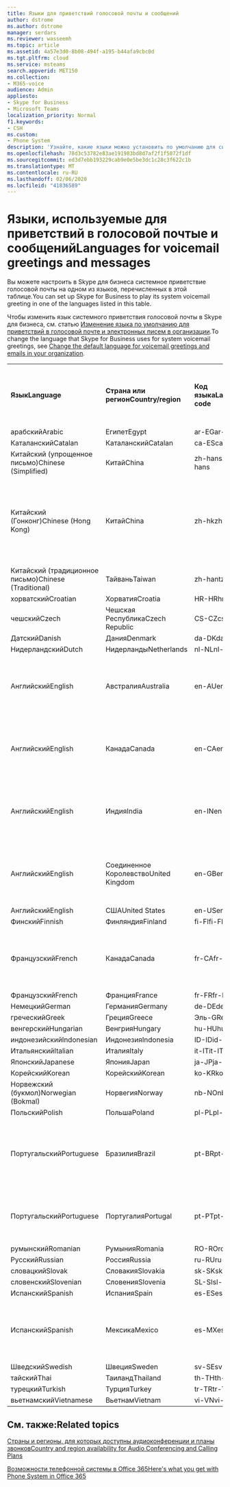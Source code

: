 ```yaml
---
title: Языки для приветствий голосовой почты и сообщений
author: dstrome
ms.author: dstrome
manager: serdars
ms.reviewer: wasseemh
ms.topic: article
ms.assetid: 4a57e3d0-8b08-494f-a195-b44afa9cbc0d
ms.tgt.pltfrm: cloud
ms.service: msteams
search.appverid: MET150
ms.collection:
- M365-voice
audience: Admin
appliesto:
- Skype for Business
- Microsoft Teams
localization_priority: Normal
f1.keywords:
- CSH
ms.custom:
- Phone System
description: 'Узнайте, какие языки можно установить по умолчанию для системных сообщений в Skype для бизнеса. '
ms.openlocfilehash: 78d3c53782e83ae191983bd8d7af2f1f5072f1df
ms.sourcegitcommit: ed3d7ebb193229cab9e0e5be3dc1c28c3f622c1b
ms.translationtype: MT
ms.contentlocale: ru-RU
ms.lasthandoff: 02/06/2020
ms.locfileid: "41836589"
---
```

# <a name="languages-for-voicemail-greetings-and-messages"></a><span data-ttu-id="b5902-103">Языки, используемые для приветствий в голосовой почтые и сообщений</span><span class="sxs-lookup"><span data-stu-id="b5902-103">Languages for voicemail greetings and messages</span></span>

<span data-ttu-id="b5902-104">Вы можете настроить в Skype для бизнеса системное приветствие голосовой почты на одном из языков, перечисленных в этой таблице.</span><span class="sxs-lookup"><span data-stu-id="b5902-104">You can set up Skype for Business to play its system voicemail greeting in one of the languages listed in this table.</span></span>
  
<span data-ttu-id="b5902-105">Чтобы изменить язык системного приветствия голосовой почты в Skype для бизнеса, см. статью [Изменение языка по умолчанию для приветствий в голосовой почте и электронных писем в организации](change-the-default-language-for-greetings-and-emails.md).</span><span class="sxs-lookup"><span data-stu-id="b5902-105">To change the language that Skype for Business uses for system voicemail greetings, see [Change the default language for voicemail greetings and emails in your organization](change-the-default-language-for-greetings-and-emails.md).</span></span>
  
|||||||
|:-----|:-----|:-----|:-----|:-----|:-----|
|<span data-ttu-id="b5902-106">**Язык**</span><span class="sxs-lookup"><span data-stu-id="b5902-106">**Language**</span></span> <br/> |<span data-ttu-id="b5902-107">**Страна или регион**</span><span class="sxs-lookup"><span data-stu-id="b5902-107">**Country/region**</span></span> <br/> |<span data-ttu-id="b5902-108">**Код языка**</span><span class="sxs-lookup"><span data-stu-id="b5902-108">**Language code**</span></span> <br/> |<span data-ttu-id="b5902-109">**Доступен ли пользователям для просмотра в эл. почте?**</span><span class="sxs-lookup"><span data-stu-id="b5902-109">**Available for a user to see it in email?**</span></span> <br/> |<span data-ttu-id="b5902-110">**Доступен ли при звонке пользователя?**</span><span class="sxs-lookup"><span data-stu-id="b5902-110">**Available when the user calls in?**</span></span> <br/> |<span data-ttu-id="b5902-111">**Доступно ли транскрибирование?**</span><span class="sxs-lookup"><span data-stu-id="b5902-111">**Transcription available?**</span></span> <br/> |
|<span data-ttu-id="b5902-112">арабский</span><span class="sxs-lookup"><span data-stu-id="b5902-112">Arabic</span></span> <br/> |<span data-ttu-id="b5902-113">Египет</span><span class="sxs-lookup"><span data-stu-id="b5902-113">Egypt</span></span>  <br/> |<span data-ttu-id="b5902-114">ar-EG</span><span class="sxs-lookup"><span data-stu-id="b5902-114">ar-EG</span></span>  <br/> |<span data-ttu-id="b5902-115">Да</span><span class="sxs-lookup"><span data-stu-id="b5902-115">Yes</span></span>  <br/> |<span data-ttu-id="b5902-116">Да</span><span class="sxs-lookup"><span data-stu-id="b5902-116">Yes</span></span>  <br/> |<span data-ttu-id="b5902-117">Нет</span><span class="sxs-lookup"><span data-stu-id="b5902-117">No</span></span>  <br/> |
|<span data-ttu-id="b5902-118">Каталанский</span><span class="sxs-lookup"><span data-stu-id="b5902-118">Catalan</span></span>  <br/> |<span data-ttu-id="b5902-119">Каталанский</span><span class="sxs-lookup"><span data-stu-id="b5902-119">Catalan</span></span>  <br/> |<span data-ttu-id="b5902-120">ca-ES</span><span class="sxs-lookup"><span data-stu-id="b5902-120">ca-ES</span></span>  <br/> |<span data-ttu-id="b5902-121">Да</span><span class="sxs-lookup"><span data-stu-id="b5902-121">Yes</span></span>  <br/> |<span data-ttu-id="b5902-122">Да</span><span class="sxs-lookup"><span data-stu-id="b5902-122">Yes</span></span>  <br/> |<span data-ttu-id="b5902-123">Нет</span><span class="sxs-lookup"><span data-stu-id="b5902-123">No</span></span>  <br/> |
|<span data-ttu-id="b5902-124">Китайский (упрощенное письмо)</span><span class="sxs-lookup"><span data-stu-id="b5902-124">Chinese (Simplified)</span></span>  <br/> |<span data-ttu-id="b5902-125">Китай</span><span class="sxs-lookup"><span data-stu-id="b5902-125">China</span></span>  <br/> |<span data-ttu-id="b5902-126">zh-hans</span><span class="sxs-lookup"><span data-stu-id="b5902-126">zh-hans</span></span>  <br/> |<span data-ttu-id="b5902-127">Да </span><span class="sxs-lookup"><span data-stu-id="b5902-127">Yes</span></span>  <br/> |<span data-ttu-id="b5902-128">Да</span><span class="sxs-lookup"><span data-stu-id="b5902-128">Yes</span></span>  <br/> |<span data-ttu-id="b5902-129">Да</span><span class="sxs-lookup"><span data-stu-id="b5902-129">Yes</span></span>  <br/> |
|<span data-ttu-id="b5902-130">Китайский (Гонконг)</span><span class="sxs-lookup"><span data-stu-id="b5902-130">Chinese (Hong Kong)</span></span>  <br/> |<span data-ttu-id="b5902-131">Китай</span><span class="sxs-lookup"><span data-stu-id="b5902-131">China</span></span>  <br/> |<span data-ttu-id="b5902-132">zh-hk</span><span class="sxs-lookup"><span data-stu-id="b5902-132">zh-hk</span></span>  <br/> |<span data-ttu-id="b5902-133">Да, но используется китайский (традиционное письмо) — zh-hant.</span><span class="sxs-lookup"><span data-stu-id="b5902-133">Yes, but Chinese (Traditional) (zh-hant) is used.</span></span>  <br/> | <span data-ttu-id="b5902-134">Да</span><span class="sxs-lookup"><span data-stu-id="b5902-134">Yes</span></span> <br/> |<span data-ttu-id="b5902-135">Да, но используется китайский, (традиционное письмо) — (zh-hant).</span><span class="sxs-lookup"><span data-stu-id="b5902-135">Yes, but Chinese (Traditional) (zh-hant) is used.</span></span>  <br/> |
|<span data-ttu-id="b5902-136">Китайский (традиционное письмо)</span><span class="sxs-lookup"><span data-stu-id="b5902-136">Chinese (Traditional)</span></span>  <br/> |<span data-ttu-id="b5902-137">Тайвань</span><span class="sxs-lookup"><span data-stu-id="b5902-137">Taiwan</span></span>  <br/> |<span data-ttu-id="b5902-138">zh-hant</span><span class="sxs-lookup"><span data-stu-id="b5902-138">zh-hant</span></span>  <br/> |<span data-ttu-id="b5902-139">Да</span><span class="sxs-lookup"><span data-stu-id="b5902-139">Yes</span></span>  <br/> |<span data-ttu-id="b5902-140">Да</span><span class="sxs-lookup"><span data-stu-id="b5902-140">Yes</span></span>  <br/> |<span data-ttu-id="b5902-141">Нет</span><span class="sxs-lookup"><span data-stu-id="b5902-141">No</span></span>  <br/> |
|<span data-ttu-id="b5902-142">хорватский</span><span class="sxs-lookup"><span data-stu-id="b5902-142">Croatian</span></span><br/> |<span data-ttu-id="b5902-143">Хорватия</span><span class="sxs-lookup"><span data-stu-id="b5902-143">Croatia</span></span>  <br/> |<span data-ttu-id="b5902-144">HR-HR</span><span class="sxs-lookup"><span data-stu-id="b5902-144">hr-HR</span></span>  <br/> |<span data-ttu-id="b5902-145">Да</span><span class="sxs-lookup"><span data-stu-id="b5902-145">Yes</span></span>  <br/> |<span data-ttu-id="b5902-146">Да</span><span class="sxs-lookup"><span data-stu-id="b5902-146">Yes</span></span>  <br/> |<span data-ttu-id="b5902-147">Нет</span><span class="sxs-lookup"><span data-stu-id="b5902-147">No</span></span>  <br/> |
|<span data-ttu-id="b5902-148">чешский</span><span class="sxs-lookup"><span data-stu-id="b5902-148">Czech</span></span> <br/> |<span data-ttu-id="b5902-149">Чешская Республика</span><span class="sxs-lookup"><span data-stu-id="b5902-149">Czech Republic</span></span>  <br/> |<span data-ttu-id="b5902-150">CS-CZ</span><span class="sxs-lookup"><span data-stu-id="b5902-150">cs-CZ</span></span>  <br/> |<span data-ttu-id="b5902-151">Да </span><span class="sxs-lookup"><span data-stu-id="b5902-151">Yes</span></span>  <br/> |<span data-ttu-id="b5902-152">Да</span><span class="sxs-lookup"><span data-stu-id="b5902-152">Yes</span></span>  <br/> |<span data-ttu-id="b5902-153">Нет</span><span class="sxs-lookup"><span data-stu-id="b5902-153">No</span></span>  <br/> |
|<span data-ttu-id="b5902-154">Датский</span><span class="sxs-lookup"><span data-stu-id="b5902-154">Danish</span></span>  <br/> |<span data-ttu-id="b5902-155">Дания</span><span class="sxs-lookup"><span data-stu-id="b5902-155">Denmark</span></span>  <br/> |<span data-ttu-id="b5902-156">da-DK</span><span class="sxs-lookup"><span data-stu-id="b5902-156">da-DK</span></span>  <br/> |<span data-ttu-id="b5902-157">Да </span><span class="sxs-lookup"><span data-stu-id="b5902-157">Yes</span></span>  <br/> |<span data-ttu-id="b5902-158">Да</span><span class="sxs-lookup"><span data-stu-id="b5902-158">Yes</span></span>  <br/> |<span data-ttu-id="b5902-159">Нет</span><span class="sxs-lookup"><span data-stu-id="b5902-159">No</span></span>  <br/> |
|<span data-ttu-id="b5902-160">Нидерландский</span><span class="sxs-lookup"><span data-stu-id="b5902-160">Dutch</span></span>  <br/> |<span data-ttu-id="b5902-161">Нидерланды</span><span class="sxs-lookup"><span data-stu-id="b5902-161">Netherlands</span></span>  <br/> |<span data-ttu-id="b5902-162">nl-NL</span><span class="sxs-lookup"><span data-stu-id="b5902-162">nl-NL</span></span>  <br/> |<span data-ttu-id="b5902-163">Да </span><span class="sxs-lookup"><span data-stu-id="b5902-163">Yes</span></span>  <br/> |<span data-ttu-id="b5902-164">Да</span><span class="sxs-lookup"><span data-stu-id="b5902-164">Yes</span></span>  <br/> |<span data-ttu-id="b5902-165">Нет</span><span class="sxs-lookup"><span data-stu-id="b5902-165">No</span></span>  <br/> |
|<span data-ttu-id="b5902-166">Английский</span><span class="sxs-lookup"><span data-stu-id="b5902-166">English</span></span>  <br/> |<span data-ttu-id="b5902-167">Австралия</span><span class="sxs-lookup"><span data-stu-id="b5902-167">Australia</span></span>  <br/> |<span data-ttu-id="b5902-168">en-AU</span><span class="sxs-lookup"><span data-stu-id="b5902-168">en-AU</span></span>  <br/> |<span data-ttu-id="b5902-169">Да, но используется английский, (США) — (en-US).</span><span class="sxs-lookup"><span data-stu-id="b5902-169">Yes, but US English (en-US) is used.</span></span>  <br/> |<span data-ttu-id="b5902-170">Да</span><span class="sxs-lookup"><span data-stu-id="b5902-170">Yes</span></span>  <br/> |<span data-ttu-id="b5902-171">Да, но используется английский, (США) — (en-US).</span><span class="sxs-lookup"><span data-stu-id="b5902-171">Yes, but US English (en-US) is used.</span></span>  <br/> |
|<span data-ttu-id="b5902-172">Английский</span><span class="sxs-lookup"><span data-stu-id="b5902-172">English</span></span>  <br/> |<span data-ttu-id="b5902-173">Канада</span><span class="sxs-lookup"><span data-stu-id="b5902-173">Canada</span></span>  <br/> |<span data-ttu-id="b5902-174">en-CA</span><span class="sxs-lookup"><span data-stu-id="b5902-174">en-CA</span></span>  <br/> |<span data-ttu-id="b5902-175">Да, но используется английский, (США) — (en-US).</span><span class="sxs-lookup"><span data-stu-id="b5902-175">Yes, but US English (en-US) is used.</span></span>  <br/> |<span data-ttu-id="b5902-176">Да</span><span class="sxs-lookup"><span data-stu-id="b5902-176">Yes</span></span>  <br/> |<span data-ttu-id="b5902-177">Да, но используется английский, (США) — (en-US).</span><span class="sxs-lookup"><span data-stu-id="b5902-177">Yes, but US English (en-US) is used.</span></span>  <br/> |
|<span data-ttu-id="b5902-178">Английский</span><span class="sxs-lookup"><span data-stu-id="b5902-178">English</span></span>  <br/> |<span data-ttu-id="b5902-179">Индия</span><span class="sxs-lookup"><span data-stu-id="b5902-179">India</span></span>  <br/> |<span data-ttu-id="b5902-180">en-IN</span><span class="sxs-lookup"><span data-stu-id="b5902-180">en-IN</span></span>  <br/> |<span data-ttu-id="b5902-181">Да, но используется английский, (США) — (en-US).</span><span class="sxs-lookup"><span data-stu-id="b5902-181">Yes, but US English (en-US) is used.</span></span>  <br/> |<span data-ttu-id="b5902-182">Да</span><span class="sxs-lookup"><span data-stu-id="b5902-182">Yes</span></span>  <br/> |<span data-ttu-id="b5902-183">Да, но используется английский, (США) — (en-US).</span><span class="sxs-lookup"><span data-stu-id="b5902-183">Yes, but US English (en-US) is used.</span></span>  <br/> |
|<span data-ttu-id="b5902-184">Английский</span><span class="sxs-lookup"><span data-stu-id="b5902-184">English</span></span>  <br/> |<span data-ttu-id="b5902-185">Соединенное Королевство</span><span class="sxs-lookup"><span data-stu-id="b5902-185">United Kingdom</span></span>  <br/> |<span data-ttu-id="b5902-186">en-GB</span><span class="sxs-lookup"><span data-stu-id="b5902-186">en-GB</span></span>  <br/> |<span data-ttu-id="b5902-187">Да, но используется английский, (США) — (en-US).</span><span class="sxs-lookup"><span data-stu-id="b5902-187">Yes, but US English (en-US) is used.</span></span>  <br/> |<span data-ttu-id="b5902-188">Да</span><span class="sxs-lookup"><span data-stu-id="b5902-188">Yes</span></span>  <br/> |<span data-ttu-id="b5902-189">Да, но используется английский, (США) — (en-US).</span><span class="sxs-lookup"><span data-stu-id="b5902-189">Yes, but US English (en-US) is used.</span></span>  <br/> |
|<span data-ttu-id="b5902-190">Английский</span><span class="sxs-lookup"><span data-stu-id="b5902-190">English</span></span>  <br/> |<span data-ttu-id="b5902-191">США</span><span class="sxs-lookup"><span data-stu-id="b5902-191">United States</span></span>  <br/> |<span data-ttu-id="b5902-192">en-US</span><span class="sxs-lookup"><span data-stu-id="b5902-192">en-US</span></span>  <br/> |<span data-ttu-id="b5902-193">Да</span><span class="sxs-lookup"><span data-stu-id="b5902-193">Yes</span></span>  <br/> |<span data-ttu-id="b5902-194">Да</span><span class="sxs-lookup"><span data-stu-id="b5902-194">Yes</span></span>  <br/> |<span data-ttu-id="b5902-195">Да</span><span class="sxs-lookup"><span data-stu-id="b5902-195">Yes</span></span>  <br/> |
|<span data-ttu-id="b5902-196">Финский</span><span class="sxs-lookup"><span data-stu-id="b5902-196">Finnish</span></span>  <br/> |<span data-ttu-id="b5902-197">Финляндия</span><span class="sxs-lookup"><span data-stu-id="b5902-197">Finland</span></span>  <br/> |<span data-ttu-id="b5902-198">fi-Fl</span><span class="sxs-lookup"><span data-stu-id="b5902-198">fi-Fl</span></span>  <br/> |<span data-ttu-id="b5902-199">Да</span><span class="sxs-lookup"><span data-stu-id="b5902-199">Yes</span></span>  <br/> |<span data-ttu-id="b5902-200">Да</span><span class="sxs-lookup"><span data-stu-id="b5902-200">Yes</span></span>  <br/> |<span data-ttu-id="b5902-201">Нет</span><span class="sxs-lookup"><span data-stu-id="b5902-201">No</span></span>  <br/> |
|<span data-ttu-id="b5902-202">Французский</span><span class="sxs-lookup"><span data-stu-id="b5902-202">French</span></span>  <br/> |<span data-ttu-id="b5902-203">Канада</span><span class="sxs-lookup"><span data-stu-id="b5902-203">Canada</span></span>  <br/> |<span data-ttu-id="b5902-204">fr-CA</span><span class="sxs-lookup"><span data-stu-id="b5902-204">fr-CA</span></span>  <br/> |<span data-ttu-id="b5902-205">Да, но используется французский (Франция) — fr-FR.</span><span class="sxs-lookup"><span data-stu-id="b5902-205">Yes, but France French (fr-FR) is used.</span></span>  <br/> |<span data-ttu-id="b5902-206">Да</span><span class="sxs-lookup"><span data-stu-id="b5902-206">Yes</span></span>  <br/> |<span data-ttu-id="b5902-207">Да, но используется французский, (Франция) — (fr-FR).</span><span class="sxs-lookup"><span data-stu-id="b5902-207">Yes, but France French (fr-FR) is used.</span></span>  <br/> |
|<span data-ttu-id="b5902-208">Французский</span><span class="sxs-lookup"><span data-stu-id="b5902-208">French</span></span>  <br/> |<span data-ttu-id="b5902-209">Франция</span><span class="sxs-lookup"><span data-stu-id="b5902-209">France</span></span>  <br/> |<span data-ttu-id="b5902-210">fr-FR</span><span class="sxs-lookup"><span data-stu-id="b5902-210">fr-FR</span></span>  <br/> |<span data-ttu-id="b5902-211">Да</span><span class="sxs-lookup"><span data-stu-id="b5902-211">Yes</span></span>  <br/> |<span data-ttu-id="b5902-212">Да</span><span class="sxs-lookup"><span data-stu-id="b5902-212">Yes</span></span>  <br/> |<span data-ttu-id="b5902-213">Да</span><span class="sxs-lookup"><span data-stu-id="b5902-213">Yes</span></span>  <br/> |
|<span data-ttu-id="b5902-214">Немецкий</span><span class="sxs-lookup"><span data-stu-id="b5902-214">German</span></span>  <br/> |<span data-ttu-id="b5902-215">Германия</span><span class="sxs-lookup"><span data-stu-id="b5902-215">Germany</span></span>  <br/> |<span data-ttu-id="b5902-216">de-DE</span><span class="sxs-lookup"><span data-stu-id="b5902-216">de-DE</span></span>  <br/> |<span data-ttu-id="b5902-217">Да</span><span class="sxs-lookup"><span data-stu-id="b5902-217">Yes</span></span>  <br/> |<span data-ttu-id="b5902-218">Да</span><span class="sxs-lookup"><span data-stu-id="b5902-218">Yes</span></span>  <br/> |<span data-ttu-id="b5902-219">Да</span><span class="sxs-lookup"><span data-stu-id="b5902-219">Yes</span></span>  <br/> |
|<span data-ttu-id="b5902-220">греческий</span><span class="sxs-lookup"><span data-stu-id="b5902-220">Greek</span></span> <br/> |<span data-ttu-id="b5902-221">Греция</span><span class="sxs-lookup"><span data-stu-id="b5902-221">Greece</span></span>  <br/> |<span data-ttu-id="b5902-222">Эль-GR</span><span class="sxs-lookup"><span data-stu-id="b5902-222">el-GR</span></span>  <br/> |<span data-ttu-id="b5902-223">Да</span><span class="sxs-lookup"><span data-stu-id="b5902-223">Yes</span></span>  <br/> |<span data-ttu-id="b5902-224">Да</span><span class="sxs-lookup"><span data-stu-id="b5902-224">Yes</span></span>  <br/> |<span data-ttu-id="b5902-225">Нет</span><span class="sxs-lookup"><span data-stu-id="b5902-225">No</span></span>  <br/> |
|<span data-ttu-id="b5902-226">венгерский</span><span class="sxs-lookup"><span data-stu-id="b5902-226">Hungarian</span></span> <br/> |<span data-ttu-id="b5902-227">Венгрия</span><span class="sxs-lookup"><span data-stu-id="b5902-227">Hungary</span></span>  <br/> |<span data-ttu-id="b5902-228">hu-HU</span><span class="sxs-lookup"><span data-stu-id="b5902-228">hu-HU</span></span>  <br/> |<span data-ttu-id="b5902-229">Да</span><span class="sxs-lookup"><span data-stu-id="b5902-229">Yes</span></span>  <br/> |<span data-ttu-id="b5902-230">Да</span><span class="sxs-lookup"><span data-stu-id="b5902-230">Yes</span></span>  <br/> |<span data-ttu-id="b5902-231">Нет</span><span class="sxs-lookup"><span data-stu-id="b5902-231">No</span></span>  <br/> |
|<span data-ttu-id="b5902-232">индонезийский</span><span class="sxs-lookup"><span data-stu-id="b5902-232">Indonesian</span></span> <br/> |<span data-ttu-id="b5902-233">Индонезия</span><span class="sxs-lookup"><span data-stu-id="b5902-233">Indonesia</span></span>  <br/> |<span data-ttu-id="b5902-234">ID-ID</span><span class="sxs-lookup"><span data-stu-id="b5902-234">id-ID</span></span>  <br/> |<span data-ttu-id="b5902-235">Да </span><span class="sxs-lookup"><span data-stu-id="b5902-235">Yes</span></span>  <br/> |<span data-ttu-id="b5902-236">Да</span><span class="sxs-lookup"><span data-stu-id="b5902-236">Yes</span></span>  <br/> |<span data-ttu-id="b5902-237">Нет</span><span class="sxs-lookup"><span data-stu-id="b5902-237">No</span></span>  <br/> |
|<span data-ttu-id="b5902-238">Итальянский</span><span class="sxs-lookup"><span data-stu-id="b5902-238">Italian</span></span>  <br/> |<span data-ttu-id="b5902-239">Италия</span><span class="sxs-lookup"><span data-stu-id="b5902-239">Italy</span></span>  <br/> |<span data-ttu-id="b5902-240">it-IT</span><span class="sxs-lookup"><span data-stu-id="b5902-240">it-IT</span></span>  <br/> |<span data-ttu-id="b5902-241">Да</span><span class="sxs-lookup"><span data-stu-id="b5902-241">Yes</span></span>  <br/> |<span data-ttu-id="b5902-242">Да</span><span class="sxs-lookup"><span data-stu-id="b5902-242">Yes</span></span>  <br/> |<span data-ttu-id="b5902-243">Да</span><span class="sxs-lookup"><span data-stu-id="b5902-243">Yes</span></span>  <br/> |
|<span data-ttu-id="b5902-244">Японский</span><span class="sxs-lookup"><span data-stu-id="b5902-244">Japanese</span></span>  <br/> |<span data-ttu-id="b5902-245">Япония</span><span class="sxs-lookup"><span data-stu-id="b5902-245">Japan</span></span>  <br/> |<span data-ttu-id="b5902-246">ja-JP</span><span class="sxs-lookup"><span data-stu-id="b5902-246">ja-JP</span></span>  <br/> |<span data-ttu-id="b5902-247">Да</span><span class="sxs-lookup"><span data-stu-id="b5902-247">Yes</span></span>  <br/> |<span data-ttu-id="b5902-248">Да</span><span class="sxs-lookup"><span data-stu-id="b5902-248">Yes</span></span>  <br/> |<span data-ttu-id="b5902-249">Да</span><span class="sxs-lookup"><span data-stu-id="b5902-249">Yes</span></span>  <br/> |
|<span data-ttu-id="b5902-250">Корейский</span><span class="sxs-lookup"><span data-stu-id="b5902-250">Korean</span></span>  <br/> |<span data-ttu-id="b5902-251">Корейский</span><span class="sxs-lookup"><span data-stu-id="b5902-251">Korean</span></span>  <br/> |<span data-ttu-id="b5902-252">ko-KR</span><span class="sxs-lookup"><span data-stu-id="b5902-252">ko-KR</span></span>  <br/> |<span data-ttu-id="b5902-253">Да</span><span class="sxs-lookup"><span data-stu-id="b5902-253">Yes</span></span>  <br/> |<span data-ttu-id="b5902-254">Да</span><span class="sxs-lookup"><span data-stu-id="b5902-254">Yes</span></span>  <br/> |<span data-ttu-id="b5902-255">Нет</span><span class="sxs-lookup"><span data-stu-id="b5902-255">No</span></span>  <br/> |
|<span data-ttu-id="b5902-256">Норвежский (букмол)</span><span class="sxs-lookup"><span data-stu-id="b5902-256">Norwegian (Bokmal)</span></span>  <br/> |<span data-ttu-id="b5902-257">Норвегия</span><span class="sxs-lookup"><span data-stu-id="b5902-257">Norway</span></span>  <br/> |<span data-ttu-id="b5902-258">nb-NO</span><span class="sxs-lookup"><span data-stu-id="b5902-258">nb-NO</span></span>  <br/> |<span data-ttu-id="b5902-259">Да</span><span class="sxs-lookup"><span data-stu-id="b5902-259">Yes</span></span>  <br/> |<span data-ttu-id="b5902-260">Нет</span><span class="sxs-lookup"><span data-stu-id="b5902-260">No</span></span>  <br/> |<span data-ttu-id="b5902-261">Нет</span><span class="sxs-lookup"><span data-stu-id="b5902-261">No</span></span>  <br/> |
|<span data-ttu-id="b5902-262">Польский</span><span class="sxs-lookup"><span data-stu-id="b5902-262">Polish</span></span>  <br/> |<span data-ttu-id="b5902-263">Польша</span><span class="sxs-lookup"><span data-stu-id="b5902-263">Poland</span></span>  <br/> |<span data-ttu-id="b5902-264">pl-PL</span><span class="sxs-lookup"><span data-stu-id="b5902-264">pl-PL</span></span>  <br/> |<span data-ttu-id="b5902-265">Да</span><span class="sxs-lookup"><span data-stu-id="b5902-265">Yes</span></span>  <br/> | <span data-ttu-id="b5902-266">Да</span><span class="sxs-lookup"><span data-stu-id="b5902-266">Yes</span></span> <br/> |<span data-ttu-id="b5902-267">Нет</span><span class="sxs-lookup"><span data-stu-id="b5902-267">No</span></span>  <br/> |
|<span data-ttu-id="b5902-268">Португальский</span><span class="sxs-lookup"><span data-stu-id="b5902-268">Portuguese</span></span>  <br/> |<span data-ttu-id="b5902-269">Бразилия</span><span class="sxs-lookup"><span data-stu-id="b5902-269">Brazil</span></span>  <br/> |<span data-ttu-id="b5902-270">pt-BR</span><span class="sxs-lookup"><span data-stu-id="b5902-270">pt-BR</span></span>  <br/> |<span data-ttu-id="b5902-271">Да, но используется португальский (Португалия) — pt-PT.</span><span class="sxs-lookup"><span data-stu-id="b5902-271">Yes, but Portugal Portuguese (pt-PT) is used.</span></span>  <br/> |<span data-ttu-id="b5902-272">Да </span><span class="sxs-lookup"><span data-stu-id="b5902-272">Yes</span></span>  <br/> |<span data-ttu-id="b5902-273">Да</span><span class="sxs-lookup"><span data-stu-id="b5902-273">Yes</span></span>  <br/> |
|<span data-ttu-id="b5902-274">Португальский</span><span class="sxs-lookup"><span data-stu-id="b5902-274">Portuguese</span></span>  <br/> |<span data-ttu-id="b5902-275">Португалия</span><span class="sxs-lookup"><span data-stu-id="b5902-275">Portugal</span></span>  <br/> |<span data-ttu-id="b5902-276">pt-PT</span><span class="sxs-lookup"><span data-stu-id="b5902-276">pt-PT</span></span>  <br/> |<span data-ttu-id="b5902-277">Да </span><span class="sxs-lookup"><span data-stu-id="b5902-277">Yes</span></span>  <br/> |<span data-ttu-id="b5902-278">Да</span><span class="sxs-lookup"><span data-stu-id="b5902-278">Yes</span></span>  <br/> |<span data-ttu-id="b5902-279">Да, но используется португальский (Бразилия) — pt-BR.</span><span class="sxs-lookup"><span data-stu-id="b5902-279">Yes, but Brazil Portuguese (pt-BR) is used.</span></span>  <br/> |
|<span data-ttu-id="b5902-280">румынский</span><span class="sxs-lookup"><span data-stu-id="b5902-280">Romanian</span></span><br/> |<span data-ttu-id="b5902-281">Румыния</span><span class="sxs-lookup"><span data-stu-id="b5902-281">Romania</span></span>  <br/> |<span data-ttu-id="b5902-282">RO-RO</span><span class="sxs-lookup"><span data-stu-id="b5902-282">ro-RO</span></span>  <br/> |<span data-ttu-id="b5902-283">Да </span><span class="sxs-lookup"><span data-stu-id="b5902-283">Yes</span></span>  <br/> |<span data-ttu-id="b5902-284">Да</span><span class="sxs-lookup"><span data-stu-id="b5902-284">Yes</span></span>  <br/> |<span data-ttu-id="b5902-285">Нет</span><span class="sxs-lookup"><span data-stu-id="b5902-285">No</span></span>  <br/> |
|<span data-ttu-id="b5902-286">Русский</span><span class="sxs-lookup"><span data-stu-id="b5902-286">Russian</span></span>  <br/> |<span data-ttu-id="b5902-287">Россия</span><span class="sxs-lookup"><span data-stu-id="b5902-287">Russia</span></span>  <br/> |<span data-ttu-id="b5902-288">ru-RU</span><span class="sxs-lookup"><span data-stu-id="b5902-288">ru-RU</span></span>  <br/> |<span data-ttu-id="b5902-289">Да </span><span class="sxs-lookup"><span data-stu-id="b5902-289">Yes</span></span>  <br/> |<span data-ttu-id="b5902-290">Да</span><span class="sxs-lookup"><span data-stu-id="b5902-290">Yes</span></span>  <br/> |<span data-ttu-id="b5902-291">Нет</span><span class="sxs-lookup"><span data-stu-id="b5902-291">No</span></span>  <br/> |
|<span data-ttu-id="b5902-292">словацкий</span><span class="sxs-lookup"><span data-stu-id="b5902-292">Slovak</span></span> <br/> |<span data-ttu-id="b5902-293">Словакия</span><span class="sxs-lookup"><span data-stu-id="b5902-293">Slovakia</span></span>  <br/> |<span data-ttu-id="b5902-294">sk-SK</span><span class="sxs-lookup"><span data-stu-id="b5902-294">sk-SK</span></span>  <br/> |<span data-ttu-id="b5902-295">Да </span><span class="sxs-lookup"><span data-stu-id="b5902-295">Yes</span></span>  <br/> |<span data-ttu-id="b5902-296">Да</span><span class="sxs-lookup"><span data-stu-id="b5902-296">Yes</span></span>  <br/> |<span data-ttu-id="b5902-297">Нет</span><span class="sxs-lookup"><span data-stu-id="b5902-297">No</span></span>  <br/> |
|<span data-ttu-id="b5902-298">словенский</span><span class="sxs-lookup"><span data-stu-id="b5902-298">Slovenian</span></span> <br/> |<span data-ttu-id="b5902-299">Словения</span><span class="sxs-lookup"><span data-stu-id="b5902-299">Slovenia</span></span>  <br/> |<span data-ttu-id="b5902-300">SL-SI</span><span class="sxs-lookup"><span data-stu-id="b5902-300">sl-SI</span></span>  <br/> |<span data-ttu-id="b5902-301">Да </span><span class="sxs-lookup"><span data-stu-id="b5902-301">Yes</span></span>  <br/> |<span data-ttu-id="b5902-302">Да</span><span class="sxs-lookup"><span data-stu-id="b5902-302">Yes</span></span>  <br/> |<span data-ttu-id="b5902-303">Нет</span><span class="sxs-lookup"><span data-stu-id="b5902-303">No</span></span>  <br/> |
|<span data-ttu-id="b5902-304">Испанский</span><span class="sxs-lookup"><span data-stu-id="b5902-304">Spanish</span></span>  <br/> |<span data-ttu-id="b5902-305">Испания</span><span class="sxs-lookup"><span data-stu-id="b5902-305">Spain</span></span>  <br/> |<span data-ttu-id="b5902-306">es-ES</span><span class="sxs-lookup"><span data-stu-id="b5902-306">es-ES</span></span>  <br/> |<span data-ttu-id="b5902-307">Да </span><span class="sxs-lookup"><span data-stu-id="b5902-307">Yes</span></span>  <br/> |<span data-ttu-id="b5902-308">Да </span><span class="sxs-lookup"><span data-stu-id="b5902-308">Yes</span></span>  <br/> |<span data-ttu-id="b5902-309">Да</span><span class="sxs-lookup"><span data-stu-id="b5902-309">Yes</span></span>  <br/> |
|<span data-ttu-id="b5902-310">Испанский</span><span class="sxs-lookup"><span data-stu-id="b5902-310">Spanish</span></span>  <br/> |<span data-ttu-id="b5902-311">Мексика</span><span class="sxs-lookup"><span data-stu-id="b5902-311">Mexico</span></span>  <br/> |<span data-ttu-id="b5902-312">es-MX</span><span class="sxs-lookup"><span data-stu-id="b5902-312">es-MX</span></span>  <br/> |<span data-ttu-id="b5902-313">Да, но используется испанский (Испания) — es-ES.</span><span class="sxs-lookup"><span data-stu-id="b5902-313">Yes, but Spain Spanish (es-ES) is used.</span></span>  <br/> |<span data-ttu-id="b5902-314">Да</span><span class="sxs-lookup"><span data-stu-id="b5902-314">Yes</span></span>  <br/> |<span data-ttu-id="b5902-315">Да, но используется испанский, (Испания) — (es-ES).</span><span class="sxs-lookup"><span data-stu-id="b5902-315">Yes, but Spain Spanish (es-ES) is used.</span></span>  <br/> |
|<span data-ttu-id="b5902-316">Шведский</span><span class="sxs-lookup"><span data-stu-id="b5902-316">Swedish</span></span>  <br/> |<span data-ttu-id="b5902-317">Швеция</span><span class="sxs-lookup"><span data-stu-id="b5902-317">Sweden</span></span>  <br/> |<span data-ttu-id="b5902-318">sv-SE</span><span class="sxs-lookup"><span data-stu-id="b5902-318">sv-SE</span></span>  <br/> |<span data-ttu-id="b5902-319">Да</span><span class="sxs-lookup"><span data-stu-id="b5902-319">Yes</span></span>  <br/> |<span data-ttu-id="b5902-320">Да</span><span class="sxs-lookup"><span data-stu-id="b5902-320">Yes</span></span>  <br/> |<span data-ttu-id="b5902-321">Нет</span><span class="sxs-lookup"><span data-stu-id="b5902-321">No</span></span>  <br/> |
|<span data-ttu-id="b5902-322">тайский</span><span class="sxs-lookup"><span data-stu-id="b5902-322">Thai</span></span> <br/> |<span data-ttu-id="b5902-323">Таиланд</span><span class="sxs-lookup"><span data-stu-id="b5902-323">Thailand</span></span>  <br/> |<span data-ttu-id="b5902-324">th-TH</span><span class="sxs-lookup"><span data-stu-id="b5902-324">th-TH</span></span>  <br/> |<span data-ttu-id="b5902-325">Да </span><span class="sxs-lookup"><span data-stu-id="b5902-325">Yes</span></span>  <br/> |<span data-ttu-id="b5902-326">Да</span><span class="sxs-lookup"><span data-stu-id="b5902-326">Yes</span></span>  <br/> |<span data-ttu-id="b5902-327">Нет</span><span class="sxs-lookup"><span data-stu-id="b5902-327">No</span></span>  <br/> |
|<span data-ttu-id="b5902-328">турецкий</span><span class="sxs-lookup"><span data-stu-id="b5902-328">Turkish</span></span>  <br/> |<span data-ttu-id="b5902-329">Турция</span><span class="sxs-lookup"><span data-stu-id="b5902-329">Turkey</span></span>  <br/> |<span data-ttu-id="b5902-330">tr-TR</span><span class="sxs-lookup"><span data-stu-id="b5902-330">tr-TR</span></span>  <br/> |<span data-ttu-id="b5902-331">Да </span><span class="sxs-lookup"><span data-stu-id="b5902-331">Yes</span></span>  <br/> |<span data-ttu-id="b5902-332">Да</span><span class="sxs-lookup"><span data-stu-id="b5902-332">Yes</span></span>  <br/> |<span data-ttu-id="b5902-333">Нет</span><span class="sxs-lookup"><span data-stu-id="b5902-333">No</span></span>  <br/> |
|<span data-ttu-id="b5902-334">вьетнамский</span><span class="sxs-lookup"><span data-stu-id="b5902-334">Vietnamese</span></span> <br/> |<span data-ttu-id="b5902-335">Вьетнам</span><span class="sxs-lookup"><span data-stu-id="b5902-335">Vietnam</span></span>  <br/> |<span data-ttu-id="b5902-336">vi-VN</span><span class="sxs-lookup"><span data-stu-id="b5902-336">vi-VN</span></span>  <br/> |<span data-ttu-id="b5902-337">Да </span><span class="sxs-lookup"><span data-stu-id="b5902-337">Yes</span></span>  <br/> |<span data-ttu-id="b5902-338">Да</span><span class="sxs-lookup"><span data-stu-id="b5902-338">Yes</span></span>  <br/> |<span data-ttu-id="b5902-339">Нет</span><span class="sxs-lookup"><span data-stu-id="b5902-339">No</span></span>  <br/> |
   
## <a name="related-topics"></a><span data-ttu-id="b5902-340">См. также:</span><span class="sxs-lookup"><span data-stu-id="b5902-340">Related topics</span></span>
[<span data-ttu-id="b5902-341">Страны и регионы, для которых доступны аудиоконференции и планы звонков</span><span class="sxs-lookup"><span data-stu-id="b5902-341">Country and region availability for Audio Conferencing and Calling Plans</span></span>](country-and-region-availability-for-audio-conferencing-and-calling-plans/country-and-region-availability-for-audio-conferencing-and-calling-plans.md)

[<span data-ttu-id="b5902-342">Возможности телефонной системы в Office 365</span><span class="sxs-lookup"><span data-stu-id="b5902-342">Here's what you get with Phone System in Office 365</span></span>](here-s-what-you-get-with-phone-system.md)
  
  
 
